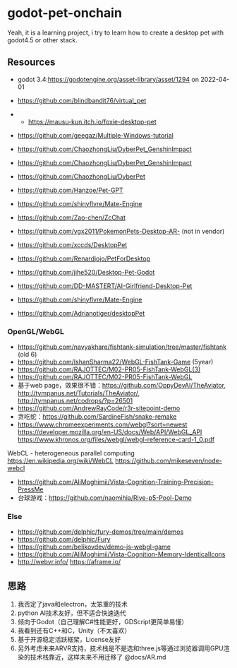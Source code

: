 # godot-pet-onchain
Yeah, it is a learning project, i try to learn how to create a desktop pet with godot4.5 or other stack.

## Resources
- godot 3.4:https://godotengine.org/asset-library/asset/1294 on 2022-04-01
- https://github.com/blindbandit76/virtual_pet
- - https://mausu-kun.itch.io/foxie-desktop-pet
- https://github.com/geegaz/Multiple-Windows-tutorial
- https://github.com/ChaozhongLiu/DyberPet_GenshinImpact

- https://github.com/ChaozhongLiu/DyberPet_GenshinImpact
- https://github.com/ChaozhongLiu/DyberPet
- https://github.com/Hanzoe/Pet-GPT
- https://github.com/shinyflvre/Mate-Engine
- https://github.com/Zao-chen/ZcChat

- https://github.com/ygx2011/PokemonPets-Desktop-AR- (not in vendor)
- https://github.com/xccds/DesktopPet
- https://github.com/Renardjojo/PetForDesktop
- https://github.com/jihe520/Desktop-Pet-Godot
- https://github.com/DD-MASTERT/AI-Girlfriend-Desktop-Pet
- https://github.com/shinyflvre/Mate-Engine
- https://github.com/Adrianotiger/desktopPet

### OpenGL/WebGL
- https://github.com/navyakhare/fishtank-simulation/tree/master/fishtank (old 6)
- https://github.com/IshanSharma22/WebGL-FishTank-Game (5year)
- https://github.com/RAJOTTEC/M02-PR05-FishTank-WebGL(3)
- https://github.com/RAJOTTEC/M02-PR05-FishTank-WebGL
- 基于web page，效果很不错：https://github.com/OppyDevAI/TheAviator, http://tympanus.net/Tutorials/TheAviator/, http://tympanus.net/codrops/?p=26501
- https://github.com/AndrewRayCode/r3r-sitepoint-demo
- 贪吃蛇：https://github.com/SardineFish/snake-remake
- https://www.chromeexperiments.com/webgl?sort=newest
https://developer.mozilla.org/en-US/docs/Web/API/WebGL_API
https://www.khronos.org/files/webgl/webgl-reference-card-1_0.pdf

WebCL - heterogeneous parallel computing
https://en.wikipedia.org/wiki/WebCL
https://github.com/mikeseven/node-webcl
- https://github.com/AliMoghimii/Vista-Cognition-Training-Precision-PressMe
- 台球游戏：https://github.com/naomihia/Rive-p5-Pool-Demo


### Else
- https://github.com/delphic/fury-demos/tree/main/demos
- https://github.com/delphic/Fury
- https://github.com/belikovdev/demo-js-webgl-game
- https://github.com/AliMoghimii/Vista-Cognition-Memory-IdenticalIcons
- http://webvr.info/
https://aframe.io/


## 思路
1. 我否定了java和electron，太笨重的技术
2. python AI技术友好，但不适合快速迭代
3. 倾向于Godot（自己理解C#性能更好，GDScript更简单易懂）
4. 我看到还有C++和C，Unity（不太喜欢）
5. 基于开源稳定活跃框架，License友好
6. 另外考虑未来ARVR支持，技术栈是不是选和three.js等通过浏览器调用GPU渲染的技术栈靠近，这样未来不用迁移了 @docs/AR.md
